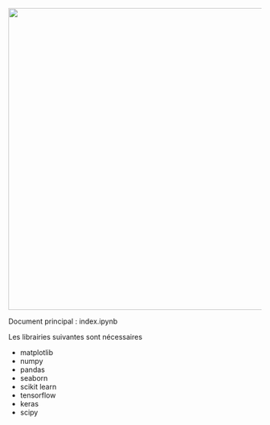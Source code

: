 <a name="top"></a>

[<img width="600px" src="./svg/logoReadme"/>](#top)

Document principal : index.ipynb

Les librairies suivantes sont nécessaires
- matplotlib
- numpy
- pandas
- seaborn
- scikit learn
- tensorflow
- keras
- scipy
